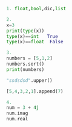 ```python
1. float,bool,dic,list
```

```python
2.
x=3
print(type(x))
type(x)==int   True
type(x)==float  False
```

```python
3.
numbers = [5,1,2]
numbers.sort()
print(numbers)

"ssdsdsd".upper()

[5,4,3,2,1].append(7)
```

```python
4.
num = 3 + 4j
num.imag
num.real
```



​	